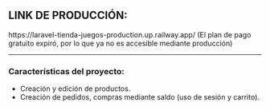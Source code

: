 <h2> LINK DE PRODUCCIÓN: </h2>
https://laravel-tienda-juegos-production.up.railway.app/
(El plan de pago gratuito expiró, por lo que ya no es accesible mediante producción)
<hr>

<h3> Características del proyecto: </h3>

<ul>

<li> Creación y edición de productos. </li>
<li> Creación de pedidos, compras mediante saldo (uso de sesión y carrito). </li>

</ul>

